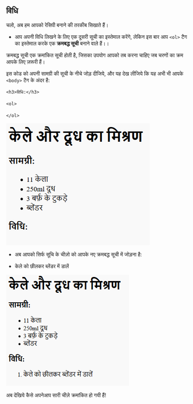 ## विधि

चलो, अब हम आपको रेसिपी बनाने की तरकीब सिखाते हैं।

+ आप अपनी विधि लिखने के लिए एक दूसरी सूची का इस्तेमाल करेंगे, लेकिन इस बार आप `<ol>` टैग का इस्तेमाल करके एक **क्रमबद्ध सूची** बनाने वाले हैं।।

क्रमबद्ध सूची एक क्रमांकित सूची होती है, जिसका उपयोग आपको तब करना चाहिए जब चरणों का क्रम आपके लिए ज़रूरी हैं।

इस कोड को अपनी सामग्री की सूची के नीचे जोड़ दीजिये, और यह देख लीजिये कि यह अभी भी आपके `<body>` टैग के अंदर है:

    <h3>विधि:</h3>
    
    <ol>
    
    </ol>
    

![screenshot](images/recipe-method.png)

+ अब आपको सिर्फ सूचि के चीज़ो को आपके नए क्रमबद्ध सूची में जोड़ना है:

    <li>केले को छीलकर ब्लेंडर में डालें</li>
    

![screenshot](images/recipe-ol.png)

अब देखिये कैसे अपनेआप सारी चीज़े क्रमांकित हो गयी हैं!